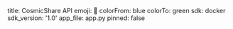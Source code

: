 title: CosmicShare API
emoji: 🚀
colorFrom: blue
colorTo: green
sdk: docker
sdk_version: '1.0'
app_file: app.py
pinned: false